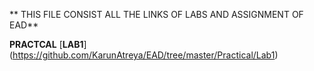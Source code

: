 ** THIS FILE CONSIST ALL THE LINKS OF LABS AND ASSIGNMENT OF EAD**

**PRACTCAL**
 [**LAB1**] (https://github.com/KarunAtreya/EAD/tree/master/Practical/Lab1)


